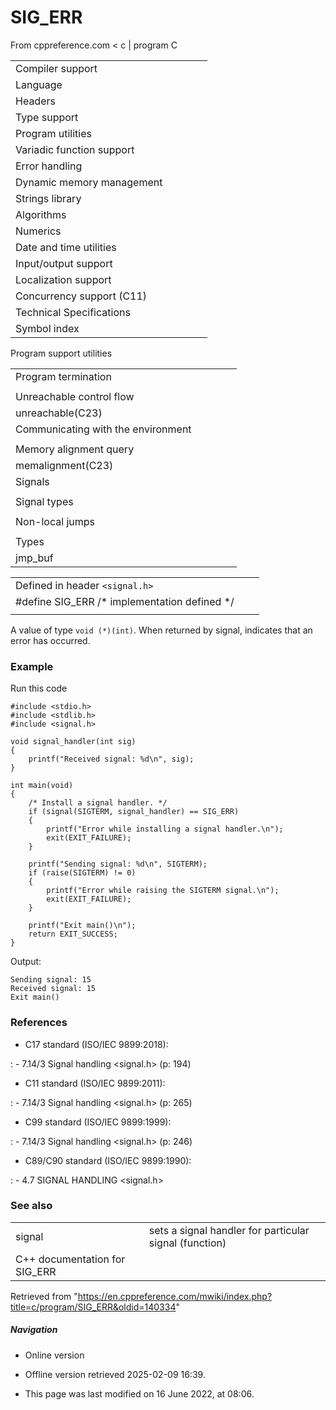 # SIG_ERR

From cppreference.com
< c‎ | program
 C

|  |  |  |  |  |
| --- | --- | --- | --- | --- |
| Compiler support | | | | |
| Language | | | | |
| Headers | | | | |
| Type support | | | | |
| Program utilities | | | | |
| Variadic function support | | | | |
| Error handling | | | | |
| Dynamic memory management | | | | |
| Strings library | | | | |
| Algorithms | | | | |
| Numerics | | | | |
| Date and time utilities | | | | |
| Input/output support | | | | |
| Localization support | | | | |
| Concurrency support (C11) | | | | |
| Technical Specifications | | | | |
| Symbol index | | | | |

 Program support utilities

|  |  |  |  |  |
| --- | --- | --- | --- | --- |
| Program termination | | | | |
| |  |  |  |  |  | | --- | --- | --- | --- | --- | | abort | | | | | | exit | | | | | | quick_exit(C11) | | | | | | _Exit(C99) | | | | | | |  |  |  |  |  | | --- | --- | --- | --- | --- | | atexit | | | | | | at_quick_exit(C11) | | | | | | EXIT_SUCCESSEXIT_FAILURE | | | | | |
| Unreachable control flow | | | | |
| unreachable(C23) | | | | |
| Communicating with the environment | | | | |
| |  |  |  |  |  | | --- | --- | --- | --- | --- | | getenvgetenv_s(C11) | | | | | | |  |  |  |  |  | | --- | --- | --- | --- | --- | | system | | | | | |  | | | | | |
| Memory alignment query | | | | |
| memalignment(C23) | | | | |
| Signals | | | | |
| |  |  |  |  |  | | --- | --- | --- | --- | --- | | signal | | | | | | raise | | | | | | sig_atomic_t | | | | | | |  |  |  |  |  | | --- | --- | --- | --- | --- | | SIG_DFLSIG_IGN | | | | | | ****SIG_ERR**** | | | | | |
| Signal types | | | | |
| |  |  |  |  |  | | --- | --- | --- | --- | --- | | SIGABRTSIGFPESIGILL | | | | | | |  |  |  |  |  | | --- | --- | --- | --- | --- | | SIGINTSIGSEGVSIGTERM | | | | | |
| Non-local jumps | | | | |
| |  |  |  |  |  | | --- | --- | --- | --- | --- | | setjmp | | | | | | |  |  |  |  |  | | --- | --- | --- | --- | --- | | longjmp | | | | | |
| Types | | | | |
| jmp_buf | | | | |

|  |  |  |
| --- | --- | --- |
| Defined in header `<signal.h>` |  |  |
| #define SIG_ERR /\* implementation defined \*/ |  |  |
|  |  |  |

A value of type `void (*)(int)`. When returned by signal, indicates that an error has occurred.

### Example

Run this code

```
#include <stdio.h>
#include <stdlib.h>
#include <signal.h>
 
void signal_handler(int sig)
{
    printf("Received signal: %d\n", sig);
}
 
int main(void)
{
    /* Install a signal handler. */
    if (signal(SIGTERM, signal_handler) == SIG_ERR)
    {
        printf("Error while installing a signal handler.\n");
        exit(EXIT_FAILURE);
    }
 
    printf("Sending signal: %d\n", SIGTERM);
    if (raise(SIGTERM) != 0)
    {
        printf("Error while raising the SIGTERM signal.\n");
        exit(EXIT_FAILURE);
    }
 
    printf("Exit main()\n");
    return EXIT_SUCCESS;
}

```

Output:

```
Sending signal: 15
Received signal: 15
Exit main()

```

### References

- C17 standard (ISO/IEC 9899:2018):

:   - 7.14/3 Signal handling <signal.h> (p: 194)

- C11 standard (ISO/IEC 9899:2011):

:   - 7.14/3 Signal handling <signal.h> (p: 265)

- C99 standard (ISO/IEC 9899:1999):

:   - 7.14/3 Signal handling <signal.h> (p: 246)

- C89/C90 standard (ISO/IEC 9899:1990):

:   - 4.7 SIGNAL HANDLING <signal.h>

### See also

|  |  |
| --- | --- |
| signal | sets a signal handler for particular signal   (function) |
| C++ documentation for SIG_ERR | |

Retrieved from "<https://en.cppreference.com/mwiki/index.php?title=c/program/SIG_ERR&oldid=140334>"

##### Navigation

- Online version
- Offline version retrieved 2025-02-09 16:39.

- This page was last modified on 16 June 2022, at 08:06.